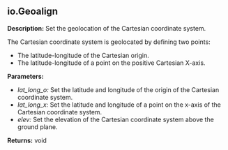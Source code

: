 ## io.Geoalign  
  
  
**Description:** Set the geolocation of the Cartesian coordinate system.


The Cartesian coordinate system is geolocated by defining two points:
- The latitude-longitude of the Cartesian origin.
- The latitude-longitude of a point on the positive Cartesian X-axis.

  
  
**Parameters:**  
  * *lat\_long\_o:* Set the latitude and longitude of the origin of the Cartesian coordinate
system.  
  * *lat\_long\_x:* Set the latitude and longitude of a point on the x-axis of the Cartesian
coordinate system.  
  * *elev:* Set the elevation of the Cartesian coordinate system above the ground plane.  
  
**Returns:** void  
